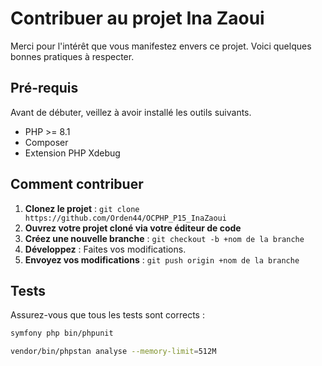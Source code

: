 # Contribuer au projet Ina Zaoui

Merci pour l'intérêt que vous manifestez envers ce projet. Voici quelques bonnes pratiques à respecter.

## Pré-requis

Avant de débuter, veillez à avoir installé les outils suivants.

* PHP >= 8.1
* Composer
* Extension PHP Xdebug

## Comment contribuer

1. **Clonez le projet** : `git clone https://github.com/Orden44/OCPHP_P15_InaZaoui`
2. **Ouvrez votre projet cloné via votre éditeur de code**
3. **Créez une nouvelle branche** : `git checkout -b +nom de la branche`
4. **Développez** : Faites vos modifications.
5. **Envoyez vos modifications** : `git push origin +nom de la branche`

## Tests

Assurez-vous que tous les tests sont corrects :

```bash
symfony php bin/phpunit
```

```bash
vendor/bin/phpstan analyse --memory-limit=512M
```
